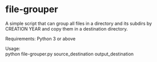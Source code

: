 # file-grouper
A simple script that can group all files in a directory and its subdirs by CREATION YEAR and copy them in a destination directory.

Requirements:
Python 3 or above

Usage:</br>
python file-grouper.py source_destination output_destination
